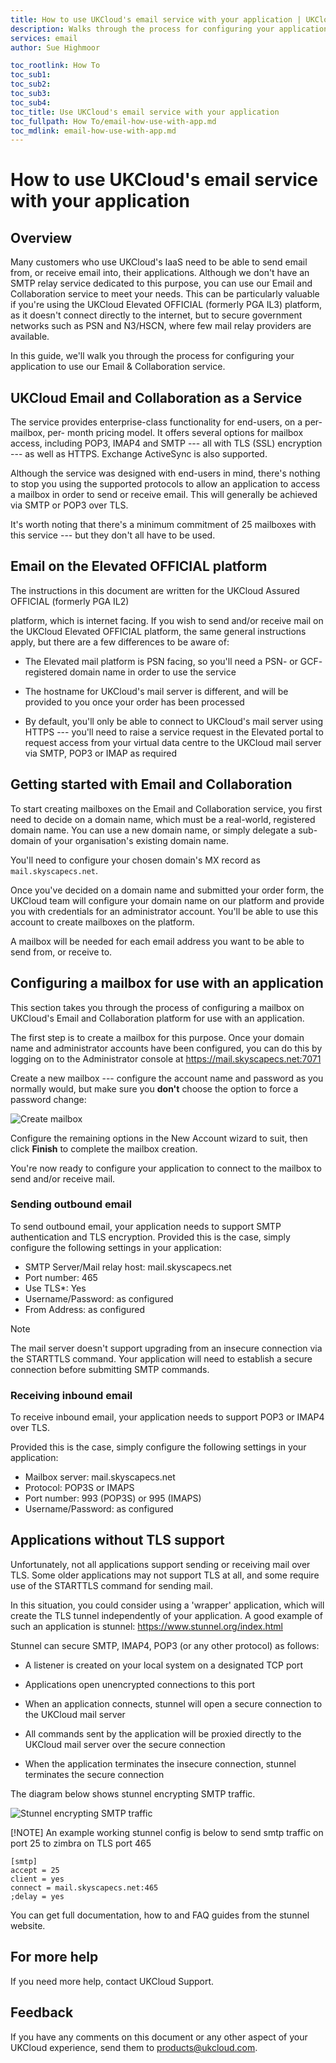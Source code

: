 ```yaml
---
title: How to use UKCloud's email service with your application | UKCloud Ltd
description: Walks through the process for configuring your application to use our Email and Collaboration service
services: email
author: Sue Highmoor

toc_rootlink: How To
toc_sub1:
toc_sub2:
toc_sub3:
toc_sub4:
toc_title: Use UKCloud's email service with your application
toc_fullpath: How To/email-how-use-with-app.md
toc_mdlink: email-how-use-with-app.md
---
```


# How to use UKCloud's email service with your application

## Overview

Many customers who use UKCloud's IaaS need to be able to send email from, or receive email into, their applications. Although we don't have an SMTP relay service dedicated to this purpose, you can use our Email and Collaboration service to meet your needs. This can be particularly valuable if you're using the UKCloud Elevated OFFICIAL (formerly PGA IL3) platform, as it doesn't connect directly to the internet, but to secure government networks such as PSN and N3/HSCN, where few mail relay providers are available.

In this guide, we'll walk you through the process for configuring your application to use our Email & Collaboration service.

## UKCloud Email and Collaboration as a Service

The service provides enterprise-class functionality for end-users, on a per-mailbox, per- month pricing model. It offers several options for mailbox access, including POP3, IMAP4 and SMTP --- all with TLS (SSL) encryption --- as well as HTTPS. Exchange ActiveSync is also supported.

Although the service was designed with end-users in mind, there's nothing to stop you using the supported protocols to allow an application to access a mailbox in order to send or receive email. This will generally be achieved via SMTP or POP3 over TLS.

It's worth noting that there's a minimum commitment of 25 mailboxes with this service --- but they don't all have to be used.

## Email on the Elevated OFFICIAL platform

The instructions in this document are written for the UKCloud Assured OFFICIAL (formerly PGA IL2)

platform, which is internet facing. If you wish to send and/or receive mail on the UKCloud Elevated OFFICIAL platform, the same general instructions apply, but there are a few differences to be aware of:

- The Elevated mail platform is PSN facing, so you'll need a PSN- or GCF- registered domain name in order to use the service

- The hostname for UKCloud's mail server is different, and will be provided to you once your order has been processed
- By default, you'll only be able to connect to UKCloud's mail server using HTTPS --- you'll need to raise a service request in the Elevated portal to request access from your virtual data centre to the UKCloud mail server via SMTP, POP3 or IMAP as required

## Getting started with Email and Collaboration

To start creating mailboxes on the Email and Collaboration service, you first need to decide on a domain name, which must be a real-world, registered domain name. You can use a new domain name, or simply delegate a sub-domain of your organisation's existing domain name.

You'll need to configure your chosen domain's MX record as `mail.skyscapecs.net`.

Once you've decided on a domain name and submitted your order form, the UKCloud team will configure your domain name on our platform and provide you with credentials for an administrator account. You'll be able to use this account to create mailboxes on the platform.

A mailbox will be needed for each email address you want to be able to send from, or receive to.

## Configuring a mailbox for use with an application

This section takes you through the process of configuring a mailbox on UKCloud's Email and Collaboration platform for use with an application.

The first step is to create a mailbox for this purpose. Once your domain name and administrator accounts have been configured, you can do this by logging on to the Administrator console at <https://mail.skyscapecs.net:7071>

Create a new mailbox --- configure the account name and password as you normally would, but make sure you **don't** choose the option to force a password change:

![Create mailbox](images/email-console-new-account.png)

Configure the remaining options in the New Account wizard to suit, then click **Finish** to complete the mailbox creation.

You're now ready to configure your application to connect to the mailbox to send and/or receive mail.

### Sending outbound email

To send outbound email, your application needs to support SMTP authentication and TLS encryption. Provided this is the case, simply configure the following settings in your application:

- SMTP Server/Mail relay host: mail.skyscapecs.net
- Port number: 465
- Use TLS*: Yes
- Username/Password: as configured
- From Address: as configured

> [!NOTE]
> The mail server doesn't support upgrading from an insecure connection via the STARTTLS command. Your application will need to establish a secure connection before submitting SMTP commands.

### Receiving inbound email

To receive inbound email, your application needs to support POP3 or IMAP4 over TLS.

Provided this is the case, simply configure the following settings in your application:

- Mailbox server: mail.skyscapecs.net
- Protocol: POP3S or IMAPS
- Port number: 993 (POP3S) or 995 (IMAPS)
- Username/Password: as configured

## Applications without TLS support

Unfortunately, not all applications support sending or receiving mail over TLS. Some older applications may not support TLS at all, and some require use of the STARTTLS command for sending mail.

In this situation, you could consider using a 'wrapper' application, which will create the TLS tunnel independently of your application. A good example of such an application is stunnel: <https://www.stunnel.org/index.html>

Stunnel can secure SMTP, IMAP4, POP3 (or any other protocol) as follows:

- A listener is created on your local system on a designated TCP port

- Applications open unencrypted connections to this port

- When an application connects, stunnel will open a secure connection to the UKCloud mail server

- All commands sent by the application will be proxied directly to the UKCloud mail server over the secure connection

- When the application terminates the insecure connection, stunnel terminates the secure connection

The diagram below shows stunnel encrypting SMTP traffic.

![Stunnel encrypting SMTP traffic](images/email-stunnel.png)

[!NOTE]
An example working stunnel config is below to send smtp traffic on port 25 to zimbra on TLS port 465

```
[smtp]
accept = 25
client = yes
connect = mail.skyscapecs.net:465
;delay = yes
```

You can get full documentation, how to and FAQ guides from the stunnel website.

## For more help

If you need more help, contact UKCloud Support.

## Feedback

If you have any comments on this document or any other aspect of your UKCloud experience, send them to <products@ukcloud.com>.